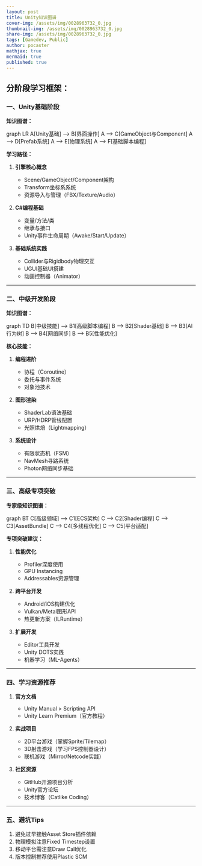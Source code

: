 ```yaml
---
layout: post
title: Unity知识图谱
cover-img: /assets/img/0028963732_0.jpg
thumbnail-img: /assets/img/0028963732_0.jpg
share-img: /assets/img/0028963732_0.jpg
tags: [Gamedev, Public]
author: pocaster
mathjax: true
mermaid: true 
published: true
---
```


分阶段学习框架：
---

### **一、Unity基础阶段**
**知识图谱：**
<div class="mermaid">
graph LR
A[Unity基础] --> B[界面操作]
A --> C[GameObject与Component]
A --> D[Prefab系统]
A --> E[物理系统]
A --> F[基础脚本编程]
</div>

**学习路径：**
1. **引擎核心概念**
   - Scene/GameObject/Component架构
   - Transform坐标系系统
   - 资源导入与管理（FBX/Texture/Audio）

2. **C#编程基础**
   - 变量/方法/类
   - 继承与接口
   - Unity事件生命周期（Awake/Start/Update）

3. **基础系统实践**
   - Collider与Rigidbody物理交互
   - UGUI基础UI搭建
   - 动画控制器（Animator）

---

### **二、中级开发阶段**
**知识图谱：**
<div class="mermaid">
graph TD
B[中级技能] --> B1[高级脚本编程]
B --> B2[Shader基础]
B --> B3[AI行为树]
B --> B4[网络同步]
B --> B5[性能优化]
</div>

**核心技能：**
1. **编程进阶**
   - 协程（Coroutine）
   - 委托与事件系统
   - 对象池技术

2. **图形渲染**
   - ShaderLab语法基础
   - URP/HDRP管线配置
   - 光照烘焙（Lightmapping）

3. **系统设计**
   - 有限状态机（FSM）
   - NavMesh寻路系统
   - Photon网络同步基础

---

### **三、高级专项突破**
**专家级知识图谱：**
<div class="mermaid">
graph BT
C[高级领域] --> C1[ECS架构]
C --> C2[Shader编程]
C --> C3[AssetBundle]
C --> C4[多线程优化]
C --> C5[平台适配]
</div>

**专项突破建议：**
1. **性能优化**
   - Profiler深度使用
   - GPU Instancing
   - Addressables资源管理

2. **跨平台开发**
   - Android/iOS构建优化
   - Vulkan/Metal图形API
   - 热更新方案（ILRuntime）

3. **扩展开发**
   - Editor工具开发
   - Unity DOTS实践
   - 机器学习（ML-Agents）

---

### **四、学习资源推荐**
1. **官方文档**
   - Unity Manual > Scripting API
   - Unity Learn Premium（官方教程）

2. **实战项目**
   - 2D平台游戏（掌握Sprite/Tilemap）
   - 3D射击游戏（学习FPS控制器设计）
   - 联机游戏（Mirror/Netcode实践）

3. **社区资源**
   - GitHub开源项目分析
   - Unity官方论坛
   - 技术博客（Catlike Coding）

---

### **五、避坑Tips**
1. 避免过早接触Asset Store插件依赖
2. 物理模拟注意Fixed Timestep设置
3. 移动平台需注意Draw Call优化
4. 版本控制推荐使用Plastic SCM


